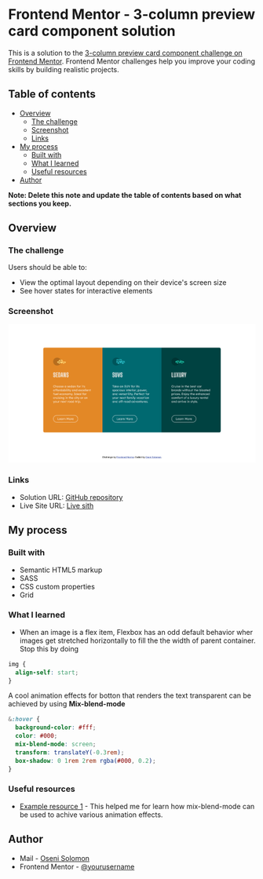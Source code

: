 # Frontend Mentor - 3-column preview card component solution

This is a solution to the [3-column preview card component challenge on Frontend Mentor](https://www.frontendmentor.io/challenges/3column-preview-card-component-pH92eAR2-). Frontend Mentor challenges help you improve your coding skills by building realistic projects.

## Table of contents

- [Overview](#overview)
  - [The challenge](#the-challenge)
  - [Screenshot](#screenshot)
  - [Links](#links)
- [My process](#my-process)
  - [Built with](#built-with)
  - [What I learned](#what-i-learned)
  - [Useful resources](#useful-resources)
- [Author](#author)

**Note: Delete this note and update the table of contents based on what sections you keep.**

## Overview

### The challenge

Users should be able to:

- View the optimal layout depending on their device's screen size
- See hover states for interactive elements

### Screenshot

![Desktop site preview](images/screenshot.png)

### Links

- Solution URL: [GitHub repository](https://github.com/SoloLere/card-component.git)
- Live Site URL: [Live sith](https://sololere.github.io/card-component/)

## My process

### Built with

- Semantic HTML5 markup
- SASS
- CSS custom properties
- Grid

### What I learned

- When an image is a flex item, Flexbox has an odd default behavior wher images get stretched horizontally to fill the the width of parent container. Stop this by doing

```css
img {
  align-self: start;
}
```
A cool animation effects for botton that renders the text transparent can be achieved by using **Mix-blend-mode**

```scss
&:hover {
  background-color: #fff;
  color: #000;
  mix-blend-mode: screen;
  transform: translateY(-0.3rem);
  box-shadow: 0 1rem 2rem rgba(#000, 0.2);
}
```


### Useful resources

- [Example resource 1](https://www.example.com) - This helped me for learn how mix-blend-mode can be used to achive various animation effects.


## Author

- Mail - [Oseni Solomon](jnrolalere@gmail.com)
- Frontend Mentor - [@yourusername](https://www.frontendmentor.io/profile/@SoloLere)
